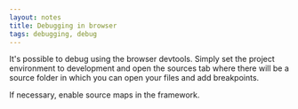```yaml
---
layout: notes
title: Debugging in browser
tags: debugging, debug
---
```


It's possible to debug using the browser devtools. Simply set the project environment to development and open the sources tab where there will be a source folder in which you can open your files and add breakpoints.

If necessary, enable source maps in the framework.
